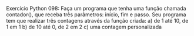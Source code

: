 Exercício Python 098: Faça um programa que tenha uma função chamada contador(), que receba três parâmetros: início, fim e passo. Seu programa tem que realizar três contagens através da função criada:                                                                                                                                    a) de 1 até 10, de 1 em 1                                                                                                                                          b) de 10 até 0, de 2 em 2                                                                                                                                          c) uma contagem personalizada